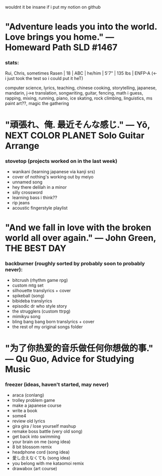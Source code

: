 wouldnt it be insane if i put my notion on github

# "Adventure leads you into the world. Love brings you home." — Homeward Path SLD #1467

### stats:
Rui, Chris, sometimes Rasen | 18 | ABC | he/him | 5'7" | 135 lbs | ENFP-A (<- i just took the test so i could put it heT)

computer science, lyrics, teaching, chinese cooking, storytelling, japanese, mandarin, j->e translation, songwriting, guitar, fencing, 
math i guess, rapping, mixing, running, piano, ice skating, rock climbing, linguistics, ms paint art??, magic the gathering

# "頑張れ、俺. 最近そんな感じ." — Yō, NEXT COLOR PLANET Solo Guitar Arrange

### stovetop (projects worked on in the last week)
- wanikani (learning japanese via kanji srs)
- cover of nothing's working out by meiyo
- unnamed song
- hey there delilah in a minor
- silly crossword
- learning bass i think??
- rip jeans
- acoustic fingerstyle playlist

# "And we fall in love with the broken world all over again." — John Green, THE BEST DAY

### backburner (roughly sorted by probably soon to probably never):
- bitcrush (rhythm game rpg)
- custom mtg set
- silhouette translyrics + cover
- spikeball (song)
- bibideba translyrics
- episodic dr who style story
- the strugglers (custom ttrpg)
- mimikyu song
- bling bang bang born translyrics + cover
- the rest of my original songs folder

# "为了你热爱的音乐做任何你想做的事." — Qu Guo, Advice for Studying Music

### freezer (ideas, haven't started, may never)
- araca (conlang)
- trolley problem game
- make a japanese course
- write a book
- some4
- review old lyrics
- gira gira / lose yourself mashup
- remake boss battle (very old song)
- get back into swimming
- your brain on me (song idea)
- 8 bit blossom remix
- headphone cord (song idea)
- 愛し合えなくても (song idea)
- you belong with me kataomoi remix
- drawabox (art course)

